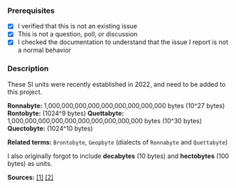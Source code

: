 ### Prerequisites

- [X] I verified that this is not an existing issue
- [X] This is not a question, poll, or discussion
- [X] I checked the documentation to understand that the issue I report is not a normal behavior

### Description

These SI units were recently established in 2022, and need to be added to this project.

**Ronnabyte:** 1,000,000,000,000,000,000,000,000,000 bytes (10^27 bytes)
**Rontobyte:** (1024^9 bytes)
**Quettabyte:** 1,000,000,000,000,000,000,000,000,000,000 bytes (10^30 bytes)
**Quectobyte:** (1024^10 bytes)

**Related terms:** `Brontobyte`, `Geopbyte` (dialects of `Ronnabyte` and `Quettabyte`)

I also originally forgot to include **decabytes** (10 bytes) and **hectobytes** (100 bytes) as units.

**Sources:** [[1]](https://www.npr.org/2022/11/23/1139078078/measurement-officials-expand-the-system-of-prefixes-used-to-describe-numbers) [[2]](https://www.usatoday.com/story/news/nation/2022/11/22/metric-system-ronna-quetta-ronto-quecto-prefixes/10737335002/)
